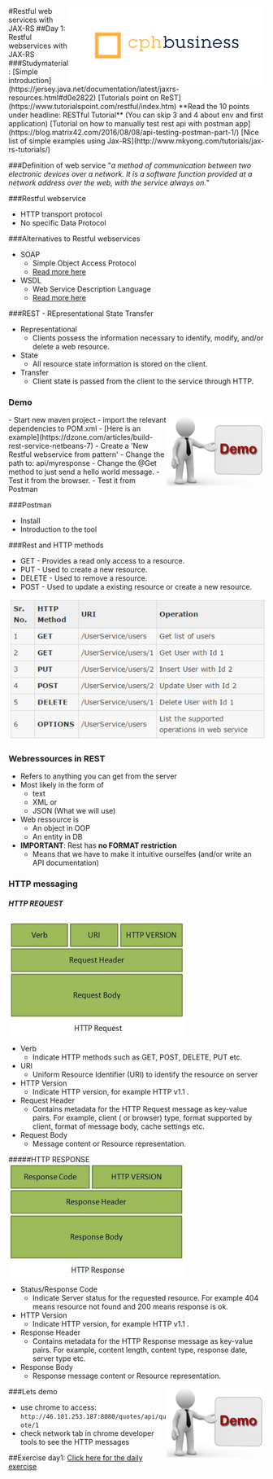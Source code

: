 <img align="right" src="../img/cphbusinessWhite.png" />  
#Restful web services with JAX-RS
##Day 1: Restful webservices with JAX-RS
###Studymaterial:
[Simple introduction](https://jersey.java.net/documentation/latest/jaxrs-resources.html#d0e2822)  
[Tutorials point on ReST](https://www.tutorialspoint.com/restful/index.htm)   
**Read the 10 points under headline: RESTful Tutorial** (You can skip 3 and 4 about env and first application)  
[Tutorial on how to manually test rest api with postman app](https://blog.matrix42.com/2016/08/08/api-testing-postman-part-1/)  
[Nice list of simple examples using Jax-RS](http://www.mkyong.com/tutorials/jax-rs-tutorials/)


###Definition of web service
"*a method of communication between two electronic devices over a network. 
It is a software function provided at a network address over the web, with the service always on.*"



###Restful webservice
- HTTP transport protocol
- No specific Data Protocol



###Alternatives to Restful webservices
- SOAP
	- Simple Object Access Protocol
	- [Read more here](https://en.wikipedia.org/wiki/SOAP)
- WSDL
	- Web Service Description Language
	- [Read more here](http://www.w3schools.com/xml/xml_wsdl.asp)



###REST - REpresentational State Transfer 
- Representational
    - Clients possess the information necessary to identify, modify, and/or delete a web resource.
- State
    - All resource state information is stored on the client.
- Transfer
    - Client state is passed from the client to the service through HTTP.


### Demo
<img align="right" src="img/demoman.png" />  
- Start new maven project
- import the relevant dependencies to POM.xml
	- [Here is an example](https://dzone.com/articles/build-rest-service-netbeans-7)
- Create a 'New Restful webservice from pattern'
- Change the path to: api/myresponse
- Change the @Get method to just send a hello world message.
- Test it from the browser.
- Test it from Postman



###Postman
- Install
- Introduction to the tool



###Rest and HTTP methods
- GET - Provides a read only access to a resource.
- PUT - Used to create a new resource.
- DELETE - Used to remove a resource.
- POST - Used to update a existing resource or create a new resource.

![](img/restmethods.png)



### Webressources in REST
- Refers to anything you can get from the server
- Most likely in the form of
	- text
	- XML or
	- JSON (What we will use)
- Web ressource is
	- An object in OOP
	- An entity in DB
- **IMPORTANT**: Rest has **no FORMAT restriction**
	- Means that we have to make it intuitive ourselfes (and/or write an API documentation)


### HTTP messaging

##### HTTP REQUEST
![](img/http_request.jpg)  

- Verb
	- Indicate HTTP methods such as GET, POST, DELETE, PUT etc.
- URI
	- Uniform Resource Identifier (URI) to identify the resource on server
- HTTP Version
	- Indicate HTTP version, for example HTTP v1.1 .
- Request Header
	- Contains metadata for the HTTP Request message as key-value pairs. For example, client ( or browser) type, format supported by client, format of message body, cache settings etc.
- Request Body
	- Message content or Resource representation.



#####HTTP RESPONSE
![](img/http_response.jpg)  

- Status/Response Code
	- Indicate Server status for the requested resource. For example 404 means resource not found and 200 means response is ok.
- HTTP Version
	- Indicate HTTP version, for example HTTP v1.1 .
- Response Header
	- Contains metadata for the HTTP Response message as key-value pairs. For example, content length, content type, response date, server type etc.
- Response Body
	- Response message content or Resource representation.

###Lets demo
<img align="right" src="img/demoman.png" />  
- use chrome to access: `http://46.101.253.187:8080/quotes/api/quote/1`
- check network tab in chrome developer tools to see the HTTP messages


##Exercise day1:
[Click here for the daily exercise](https://github.com/CphBusCosSem3/Exercises/blob/master/SP/SP5/REST_JAX-RS_ex1.pdf)